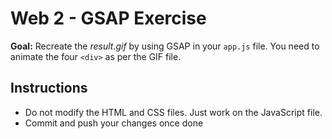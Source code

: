 # Web 2 - GSAP Exercise

**Goal:** Recreate the *result.gif* by using GSAP in your `app.js` file. You need to animate the four `<div>` as per the GIF file.

## Instructions

- Do not modify the HTML and CSS files. Just work on the JavaScript file.
- Commit and push your changes once done
